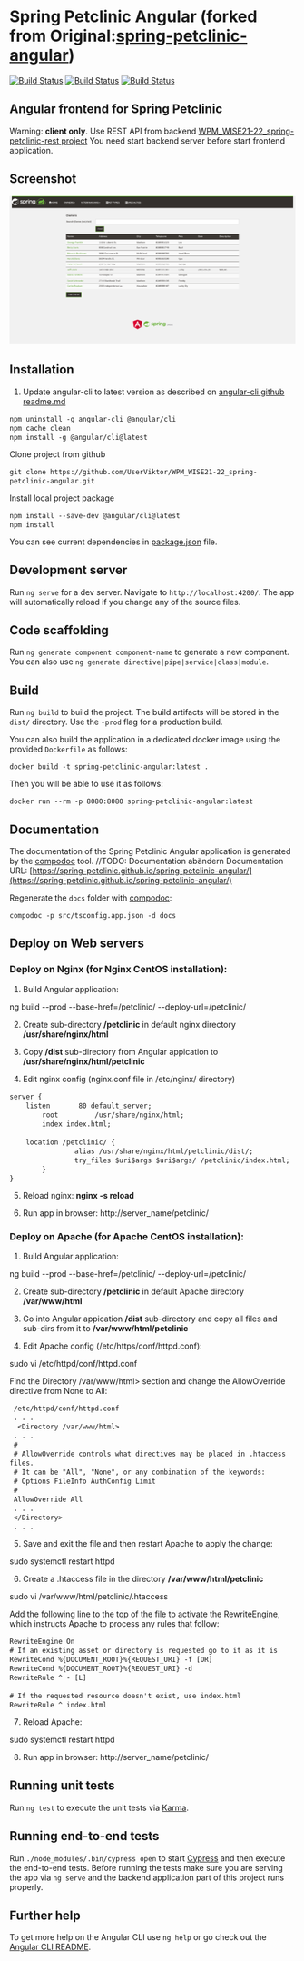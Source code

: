 # Spring Petclinic Angular (forked from Original:[spring-petclinic-angular](https://github.com/spring-petclinic/spring-petclinic-angular/))

[![Build Status](https://github.com/UserViktor/WPM_WISE21-22_spring-petclinic-angular/actions/workflows/angular-ci.yml/badge.svg)](https://github.com/UserViktor/WPM_WISE21-22_spring-petclinic-angular/actions/workflows/angular-ci.yml)
[![Build Status](https://github.com/UserViktor/WPM_WISE21-22_spring-petclinic-angular/actions/workflows/cypress.yml/badge.svg)](https://github.com/UserViktor/WPM_WISE21-22_spring-petclinic-angular/actions/workflows/cypress.yml)
[![Build Status](https://github.com/UserViktor/WPM_WISE21-22_spring-petclinic-angular/actions/workflows/deployment.yml/badge.svg)](https://github.com/UserViktor/WPM_WISE21-22_spring-petclinic-angular/actions/workflows/deployment.yml)

## Angular frontend for Spring Petclinic

Warning: **client only**. 
  Use REST API from backend [WPM_WISE21-22_spring-petclinic-rest project](https://github.com/UserViktor/WPM_WISE21-22_spring-petclinic-rest)
  You need start backend server before start frontend application.

## Screenshot
![Screenshot of SPring Petclinic Angular](angular_petclinic.png)
  

## Installation

1. Update angular-cli to latest version
as described on [angular-cli github readme.md](https://github.com/angular/angular-cli#updating-angular-cli)

````
npm uninstall -g angular-cli @angular/cli
npm cache clean
npm install -g @angular/cli@latest
````
Clone project from github
````
git clone https://github.com/UserViktor/WPM_WISE21-22_spring-petclinic-angular.git
````
Install local project package
````
npm install --save-dev @angular/cli@latest
npm install
````

You can see current dependencies in [package.json](package.json) file.

## Development server

Run `ng serve` for a dev server. Navigate to `http://localhost:4200/`. The app will automatically reload if you change any of the source files.

## Code scaffolding

Run `ng generate component component-name` to generate a new component. You can also use `ng generate directive|pipe|service|class|module`.

## Build

Run `ng build` to build the project. The build artifacts will be stored in the `dist/` directory. Use the `-prod` flag for a production build.

You can also build the application in a dedicated docker image using the provided `Dockerfile` as follows:

```
docker build -t spring-petclinic-angular:latest .
```

Then you will be able to use it as follows:

```
docker run --rm -p 8080:8080 spring-petclinic-angular:latest
```

## Documentation

The documentation of the Spring Petclinic Angular application is generated by the [compodoc](https://compodoc.app) tool.
//TODO: Documentation abändern
Documentation URL: [https://spring-petclinic.github.io/spring-petclinic-angular/](https://spring-petclinic.github.io/spring-petclinic-angular/)

Regenerate the `docs` folder with [compodoc](https://compodoc.app):
```
compodoc -p src/tsconfig.app.json -d docs
```

## Deploy on Web servers

### Deploy on Nginx (for Nginx CentOS installation):

1. Build Angular application:

  ng build --prod --base-href=/petclinic/ --deploy-url=/petclinic/

2. Create sub-directory **/petclinic** in default nginx directory **/usr/share/nginx/html**

3. Copy **/dist**  sub-directory from Angular appication to  **/usr/share/nginx/html/petclinic**

4. Edit nginx config (nginx.conf file in /etc/nginx/ directory)

```
server {
	listen       80 default_server;
        root         /usr/share/nginx/html;
        index index.html;

	location /petclinic/ {
                alias /usr/share/nginx/html/petclinic/dist/;
                try_files $uri$args $uri$args/ /petclinic/index.html;
        }
}
```

5. Reload nginx:  **nginx -s reload**

6. Run app in browser:  http://server_name/petclinic/

### Deploy on Apache (for Apache CentOS installation):

1. Build Angular application:

ng build --prod --base-href=/petclinic/ --deploy-url=/petclinic/

2. Create sub-directory **/petclinic** in default Apache directory **/var/www/html**

3. Go into Angular appication **/dist** sub-directory and copy all files and sub-dirs from it to **/var/www/html/petclinic**

4. Edit Apache config (/etc/https/conf/httpd.conf):

sudo vi /etc/httpd/conf/httpd.conf

Find the Directory /var/www/html> section and change the AllowOverride directive from None to All:
```
 /etc/httpd/conf/httpd.conf
 . . .
  <Directory /var/www/html>
 . . .
 # 
 # AllowOverride controls what directives may be placed in .htaccess files.
 # It can be "All", "None", or any combination of the keywords:
 # Options FileInfo AuthConfig Limit
 #
 AllowOverride All
 . . .
 </Directory>
 . . .
```
5. Save and exit the file and then restart Apache to apply the change:

sudo systemctl restart httpd

6. Create a .htaccess file in the directory **/var/www/html/petclinic**

sudo vi /var/www/html/petclinic/.htaccess

Add the following line to the top of the file to activate the RewriteEngine, which instructs Apache to process any rules that follow:
```
RewriteEngine On  
# If an existing asset or directory is requested go to it as it is
RewriteCond %{DOCUMENT_ROOT}%{REQUEST_URI} -f [OR]  
RewriteCond %{DOCUMENT_ROOT}%{REQUEST_URI} -d  
RewriteRule ^ - [L]

# If the requested resource doesn't exist, use index.html
RewriteRule ^ index.html  
```
7. Reload Apache:

sudo systemctl restart httpd

8. Run app in browser: http://server_name/petclinic/

## Running unit tests

Run `ng test` to execute the unit tests via [Karma](https://karma-runner.github.io).

## Running end-to-end tests

Run `./node_modules/.bin/cypress open` to start [Cypress](http://www.cypress.io/) and then execute the end-to-end tests.
Before running the tests make sure you are serving the app via `ng serve` and the backend application part of this project runs properly.

## Further help

To get more help on the Angular CLI use `ng help` or go check out the [Angular CLI README](https://github.com/angular/angular-cli/blob/master/README.md).
